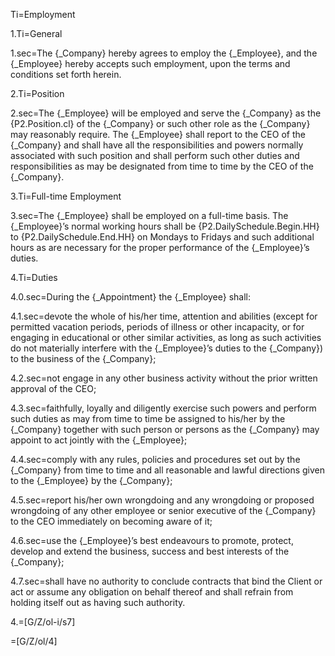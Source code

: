 Ti=Employment

1.Ti=General

1.sec=The {_Company} hereby agrees to employ the {_Employee}, and the {_Employee} hereby accepts such employment, upon the terms and conditions set forth herein.

2.Ti=Position

2.sec=The {_Employee} will be employed and serve the {_Company} as the {P2.Position.cl} of the {_Company} or such other role as the {_Company} may reasonably require. The {_Employee} shall report to the CEO of the {_Company} and shall have all the responsibilities and powers normally associated with such position and shall perform such other duties and responsibilities as may be designated from time to time by the CEO of the {_Company}.

3.Ti=Full-time Employment

3.sec=The {_Employee} shall be employed on a full-time basis. The {_Employee}’s normal working hours shall be {P2.DailySchedule.Begin.HH} to {P2.DailySchedule.End.HH} on Mondays to Fridays and such additional hours as are necessary for the proper performance of the {_Employee}’s duties.

4.Ti=Duties

4.0.sec=During the {_Appointment} the {_Employee} shall:

4.1.sec=devote the whole of his/her time, attention and abilities (except for permitted vacation periods, periods of illness or other incapacity, or for engaging in educational or other similar activities, as long as such activities do not materially interfere with the {_Employee}’s duties to the {_Company}) to the business of the {_Company};

4.2.sec=not engage in any other business activity without the prior written approval of the CEO;

4.3.sec=faithfully, loyally and diligently exercise such powers and perform such duties as may from time to time be assigned to his/her by the {_Company} together with such person or persons as the {_Company} may appoint to act jointly with the {_Employee};

4.4.sec=comply with any rules, policies and procedures set out by the {_Company} from time to time and all reasonable and lawful directions given to the {_Employee} by the {_Company};

4.5.sec=report his/her own wrongdoing and any wrongdoing or proposed wrongdoing of any other employee or senior executive of the {_Company} to the CEO immediately on becoming aware of it;

4.6.sec=use the {_Employee}’s best endeavours to promote, protect, develop and extend the business, success and best interests of the {_Company};

4.7.sec=shall have no authority to conclude contracts that bind the Client or act or assume any obligation on behalf thereof and shall refrain from holding itself out as having such authority.

4.=[G/Z/ol-i/s7]

=[G/Z/ol/4]
